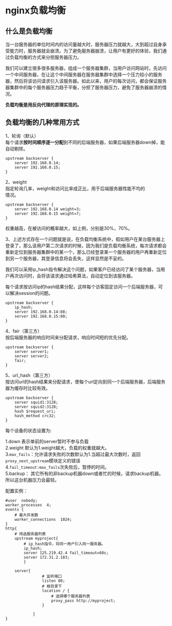 # nginx负载均衡

## 什么是负载均衡

当一台服务器的单位时间内的访问量越大时，服务器压力就越大，大到超过自身承受能力时，服务器就会崩溃。为了避免服务器崩溃，让用户有更好的体验，我们通过负载均衡的方式来分担服务器压力。

我们可以建立很多很多服务器，组成一个服务器集群，当用户访问网站时，先访问一个中间服务器，在让这个中间服务器在服务器集群中选择一个压力较小的服务器，然后将该访问请求引入该服务器。如此以来，用户的每次访问，都会保证服务器集群中的每个服务器压力趋于平衡，分担了服务器压力，避免了服务器崩溃的情况。

**负载均衡是用反向代理的原理实现的。**

## 负载均衡的几种常用方式

1、轮询（默认）  
每个请求**按时间顺序逐一分配**到不同的后端服务器，如果后端服务器down掉，能自动剔除。

```
upstream backserver {
    server 192.168.0.14;
    server 192.168.0.15;
}

```

2、weight  
指定轮询几率，weight和访问比率成正比，用于后端服务器性能不均的  
情况。

```
upstream backserver {
    server 192.168.0.14 weight=3;
    server 192.168.0.15 weight=7;
}

```

权重越高，在被访问的概率越大，如上例，分别是30%，70%。

3、上述方式存在一个问题就是说，在负载均衡系统中，假如用户在某台服务器上登录了，那么该用户第二次请求的时候，因为我们是负载均衡系统，每次请求都会重新定位到服务器集群中的某一个，那么已经登录某一个服务器的用户再重新定位到另一个服务器，其登录信息将会丢失，这样显然是不妥的。

我们可以采用ip\_hash指令解决这个问题，如果客户已经访问了某个服务器，当用户再次访问时，会将该请求通过哈希算法，自动定位到该服务器。

每个请求按访问ip的hash结果分配，这样每个访客固定访问一个后端服务器，可以解决session的问题。

```
upstream backserver {
    ip_hash;
    server 192.168.0.14:88;
    server 192.168.0.15:80;
}
```

4、fair（第三方）  
按后端服务器的响应时间来分配请求，响应时间短的优先分配。

```
upstream backserver {
    server server1;
    server server2;
    fair;
}
```

5、url\_hash（第三方）  
按访问url的hash结果来分配请求，使每个url定向到同一个后端服务器，后端服务器为缓存时比较有效。

```
upstream backserver {
    server squid1:3128;
    server squid2:3128;
    hash $request_uri;
    hash_method crc32;
}

```

每个设备的状态设置为:

1.down 表示单前的server暂时不参与负载  
2.weight 默认为1.weight越大，负载的权重就越大。  
3.`max_fails`：允许请求失败的次数默认为1.当超过最大次数时，返回`proxy_next_upstream`模块定义的错误  
4.`fail_timeout:max_fails`次失败后，暂停的时间。  
5.backup： 其它所有的非backup机器down或者忙的时候，请求backup机器。所以这台机器压力会最轻。

配置实例：

```
#user  nobody;
worker_processes  4;
events {
    # 最大并发数
    worker_connections  1024;
}
http{
    # 待选服务器列表
    upstream myproject{
        # ip_hash指令，将同一用户引入同一服务器。
        ip_hash;
        server 125.219.42.4 fail_timeout=60s;
        server 172.31.2.183;
        }

    server{
                # 监听端口
                listen 80;
                # 根目录下
                location / {
                    # 选择哪个服务器列表
                    proxy_pass http://myproject;
                }

            }
}
```



